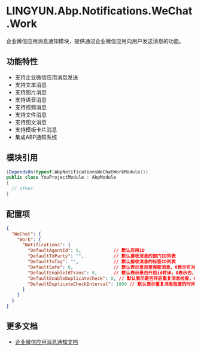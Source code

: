 # LINGYUN.Abp.Notifications.WeChat.Work

企业微信应用消息通知模块，提供通过企业微信应用向用户发送消息的功能。

## 功能特性

* 支持企业微信应用消息发送
* 支持文本消息
* 支持图片消息
* 支持语音消息
* 支持视频消息
* 支持文件消息
* 支持图文消息
* 支持模板卡片消息
* 集成ABP通知系统

## 模块引用

```csharp
[DependsOn(typeof(AbpNotificationsWeChatWorkModule))]
public class YouProjectModule : AbpModule
{
  // other
}
```

## 配置项

```json
{
  "WeChat": {
    "Work": {
      "Notifications": {
        "DefaultAgentId": 0,            // 默认应用ID
        "DefaultToParty": "",           // 默认接收消息的部门ID列表
        "DefaultToTag": "",             // 默认接收消息的标签ID列表
        "DefaultSafe": 0,               // 默认表示是否是保密消息，0表示可对外分享，1表示不能分享且内容显示水印
        "DefaultEnableIdTrans": 0,      // 默认表示是否开启id转译，0表示否，1表示是
        "DefaultEnableDuplicateCheck": 0, // 默认表示是否开启重复消息检查，0表示否，1表示是
        "DefaultDuplicateCheckInterval": 1800 // 默认表示重复消息检查的时间间隔，默认1800秒
      }
    }
  }
}
```

## 更多文档

* [企业微信应用消息通知文档](README.EN.md)
